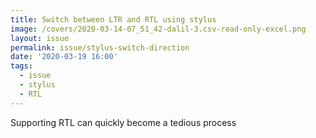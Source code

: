 ```yaml
---
title: Switch between LTR and RTL using stylus
image: /covers/2020-03-14-07_51_42-dalil-3.csv-read-only-excel.png
layout: issue
permalink: issue/stylus-switch-direction
date: '2020-03-19 16:00'
tags:
  - issue
  - stylus
  - RTL
---
```

Supporting RTL can quickly become a tedious process